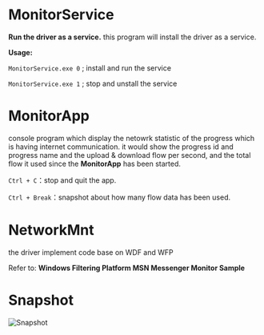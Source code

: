 MonitorService
============================
__Run the driver as a service.__ this program will install the driver as a service.

__Usage:__

`MonitorService.exe 0` ; install and run the service

`MonitorService.exe 1` ; stop and unstall the service

MonitorApp
============================
console program which display the netowrk statistic of the progress which is having internet communication.
it would show the progress id and progress name and the upload & download flow per second, and the total flow it used since
the __MonitorApp__ has been started.

`Ctrl + C`：stop and quit the app.

`Ctrl + Break`：snapshot about how many flow data has been used.

NetworkMnt
============================
the driver implement code base on WDF and WFP

Refer to:  __Windows Filtering Platform MSN Messenger Monitor Sample__

Snapshot
========
![Snapshot](http://oxutubpgi.bkt.clouddn.com/18-6-15/86837617.jpg)
